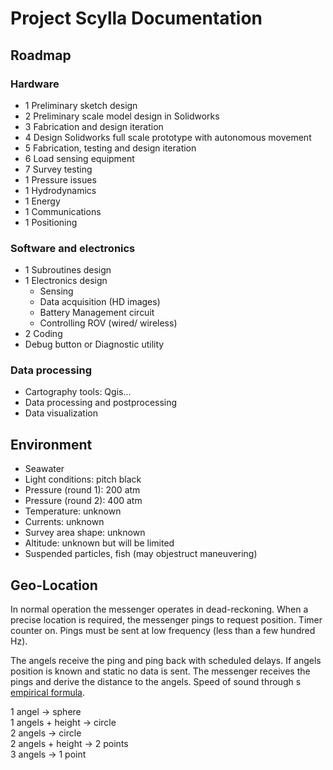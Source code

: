 # Project Scylla Documentation

## Roadmap

### Hardware
* 1 Preliminary sketch design
* 2 Preliminary scale model design in Solidworks
* 3 Fabrication and design iteration
* 4 Design Solidworks full scale prototype with autonomous movement
* 5 Fabrication, testing and design iteration
* 6 Load sensing equipment
* 7 Survey testing
* 1 Pressure issues
* 1 Hydrodynamics
* 1 Energy
* 1 Communications
* 1 Positioning

### Software and electronics
* 1 Subroutines design
* 1 Electronics design
  * Sensing
  * Data acquisition (HD images)
  * Battery Management circuit
  * Controlling ROV (wired/ wireless)
* 2 Coding
* Debug button or Diagnostic utility


### Data processing
* Cartography tools: Qgis...
* Data processing and postprocessing
* Data visualization


## Environment
* Seawater
* Light conditions: pitch black
* Pressure (round 1): 200 atm  
* Pressure (round 2): 400 atm
* Temperature: unknown
* Currents: unknown
* Survey area shape: unknown
* Altitude: unknown but will be limited
* Suspended particles, fish (may objestruct maneuvering)

## Geo-Location
In normal operation the messenger operates in dead-reckoning. When a precise location is required, the messenger pings to request position. Timer counter on. Pings must be sent at low frequency (less than a few hundred Hz).

The angels receive the ping and ping back with scheduled delays. If angels position is known and static no data is sent. The messenger receives the pings and derive the distance to the angels. Speed of sound through s
[empirical formula](https://en.wikipedia.org/wiki/Speed_of_sound#Seawater).

1 angel -> sphere  
1 angels + height -> circle  
2 angels -> circle  
2 angels + height -> 2 points  
3 angels -> 1 point
